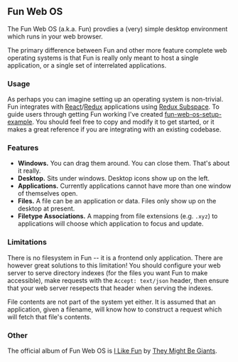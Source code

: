 ## Fun Web OS

The Fun Web OS (a.k.a. Fun) provdies a (very) simple desktop environment which runs in your web browser.

The primary difference between Fun and other more feature complete web operating systems is that Fun is really only meant to host a single application, or a single set of interrelated applications.

### Usage

As perhaps you can imagine setting up an operating system is non-trivial. Fun integrates with [React](https://reactjs.org/)/[Redux](https://redux.js.org/) applications using [Redux Subspace](https://ioof-holdings.github.io/redux-subspace/). To guide users through getting Fun working I've created [fun-web-os-setup-example](https://github.com/conartist6/fun-web-os-setup-example). You should feel free to copy and modify it to get started, or it makes a great reference if you are integrating with an existing codebase.

### Features

- **Windows.** You can drag them around. You can close them. That's about it really.
- **Desktop.** Sits under windows. Desktop icons show up on the left.
- **Applications.** Currently applications cannot have more than one window of themselves open.
- **Files.** A file can be an application or data. Files only show up on the desktop at present.
- **Filetype Associations.** A mapping from file extensions (e.g. `.xyz`) to applications will choose which application to focus and update.

### Limitations

There is no filesystem in Fun -- it is a frontend only application. There are however great solutions to this limitation! You should configure your web server to serve directory indexes (for the files you want Fun to make accessible), make requests with the `Accept: text/json` header, then ensure that your web server resepects that header when serving the indexes.

File contents are not part of the system yet either. It is assumed that an application, given a filename, will know how to construct a request which will fetch that file's contents.

### Other

The official album of Fun Web OS is [I Like Fun](https://open.spotify.com/album/0NphwDR3zIVfULKcBDQ9Ap) by [They Might Be Giants](https://www.theymightbegiants.com/).
